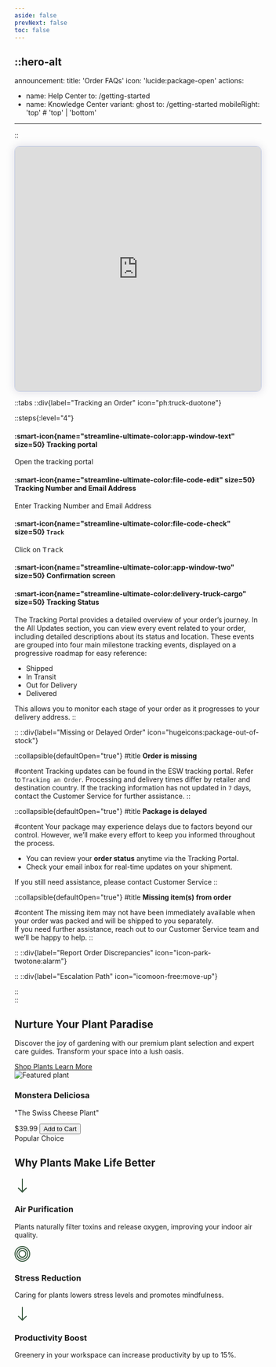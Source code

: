 ```yaml
---
aside: false
prevNext: false
toc: false
---
```


::hero-alt
---
announcement:
  title: 'Order FAQs'
  icon: 'lucide:package-open'
actions:
  - name: Help Center
    to: /getting-started
  - name: Knowledge Center
    variant: ghost
    to: /getting-started
mobileRight: 'top' # 'top' | 'bottom'
---
::

<div>
  <script async src="https://js.storylane.io/js/v2/storylane.js"></script>
  <div class="sl-embed" style="position:relative;width:100%;height:500px;transform:scale(1)">
    <iframe loading="lazy" class="sl-demo" src="https://demo.esw.com/demo/qqk5g03mtfbu?embed=inline" name="sl-embed" allow="fullscreen" allowfullscreen style="position:absolute;top:0;left:0;width:100%!important;height:100%!important;border:1px solid rgba(63,95,172,0.35);box-shadow: 0px 0px 18px rgba(26, 19, 72, 0.15);border-radius:10px;box-sizing:border-box;"></iframe>
  </div>
</div>


::tabs
  ::div{label="Tracking an Order" icon="ph:truck-duotone"}
  
  ::steps{:level="4"}

  #### :smart-icon{name="streamline-ultimate-color:app-window-text" size=50} Tracking portal

  Open the tracking portal

  #### :smart-icon{name="streamline-ultimate-color:file-code-edit" size=50} Tracking Number and Email Address

  Enter Tracking Number and Email Address

  #### :smart-icon{name="streamline-ultimate-color:file-code-check" size=50} `Track`

  Click on <kbd class="min-h-7.5 inline-flex justify-center items-center py-1 px-1.5 bg-white border border-gray-200 font-JetBrains Mono text-sm text-gray-800 shadow-[0px_2px_0px_0px_rgba(0,0,0,0.08)] dark:bg-neutral-900 dark:border-neutral-700 dark:text-neutral-200 dark:shadow-[0px_2px_0px_0px_rgba(255,255,255,0.1)] rounded-md">
    Track
  </kbd>

  #### :smart-icon{name="streamline-ultimate-color:app-window-two" size=50} Confirmation screen

  #### :smart-icon{name="streamline-ultimate-color:delivery-truck-cargo" size=50} Tracking Status
  
  The Tracking Portal provides a detailed overview of your order’s journey. In the All Updates section, you can view every event related to your order, including detailed descriptions about its status and location.
  These events are grouped into four main milestone tracking events, displayed on a progressive roadmap for easy reference:
  
  - Shipped
  - In Transit
  - Out for Delivery
  - Delivered

  This allows you to monitor each stage of your order as it progresses to your delivery address.
  ::
  
  ::
  ::div{label="Missing or Delayed Order" icon="hugeicons:package-out-of-stock"}

  ::collapsible{defaultOpen="true"}
  #title
  **Order is missing**

  #content
  Tracking updates can be found in the ESW tracking portal. Refer to `Tracking an Order`. Processing and delivery times differ by retailer and destination country. If the tracking information has not updated in `7` days, contact the Customer Service for further assistance.
  ::

  ::collapsible{defaultOpen="true"}
  #title
  **Package is delayed**

  #content
  Your package may experience delays due to factors beyond our control. However, we’ll make every effort to keep you informed throughout the process. 
  
  - You can review your **order status** anytime via the Tracking Portal.
  - Check your email inbox for real-time updates on your shipment.
  
  If you still need assistance, please contact Customer Service
  ::

  ::collapsible{defaultOpen="true"}
  #title
  **Missing item(s) from order**

  #content
  The missing item may not have been immediately available when your order was packed and will be shipped to you separately.<br>
  If you need further assistance, reach out to our Customer Service team and we’ll be happy to help.
  ::

  
  ::
  ::div{label="Report Order Discrepancies" icon="icon-park-twotone:alarm"}
  

  ::
  ::div{label="Escalation Path" icon="icomoon-free:move-up"}



  ::  
::


<!-- Hero Section -->
  <section class="hero-bg min-h-screen pt-20 flex items-center">
        <div class="max-w-7xl mx-auto px-6 py-12 w-full">
            <div class="grid grid-cols-1 lg:grid-cols-2 gap-12 items-center">
                <!-- Text content - now with better contrast -->
                <div class="space-y-8 text-center lg:text-left bg-white/70 p-8 rounded-xl backdrop-blur-sm card-shadow">
                    <div class="space-y-6">
                        <h1 class="font-display text-4xl md:text-5xl lg:text-6xl leading-tight text-moss text-shadow">
                            <span class="block">Nurture Your</span>
                            <span class="block font-light">Plant Paradise</span>
                        </h1>
                        <p class="text-lg text-text-dark/90 max-w-lg mx-auto lg:mx-0">
                            Discover the joy of gardening with our premium plant selection and expert care guides. Transform your space into a lush oasis.
                        </p>
                    </div><div class="flex flex-col sm:flex-row gap-4 justify-center lg:justify-start">
                        <a href="#" class="px-8 py-3 bg-leaf text-white font-medium rounded-full hover:bg-moss transition-colors shadow-md">
                            Shop Plants
                        </a>
                        <a href="#" class="px-8 py-3 border border-text-dark text-text-dark font-medium rounded-full hover:bg-white transition-colors">
                            Learn More
                        </a>
                    </div>
                </div><!-- Featured plant card --><div class="relative animate-float">
                    <div class="bg-white rounded-2xl overflow-hidden shadow-xl border border-cream/50 card-shadow">
                        <img src="https://images.unsplash.com/photo-1485955900006-10f4d324d411?ixlib=rb-4.0.3&ixid=M3wxMjA3fDB8MHxwaG90by1wYWdlfHx8fGVufDB8fHx8fA%3D%3D&auto=format&fit=crop&w=1472&q=80" 
                             alt="Featured plant"
                             class="w-full h-80 object-cover">
                        <div class="p-6">
                            <h3 class="font-display text-xl text-moss">Monstera Deliciosa</h3>
                            <p class="text-text-dark/80 mt-1">"The Swiss Cheese Plant"</p>
                            <div class="mt-4 flex justify-between items-center">
                                <span class="font-medium text-leaf text-lg">$39.99</span>
                                <button class="px-4 py-2 bg-blossom text-white rounded-full text-sm font-medium hover:bg-blossom/90 transition-colors">
                                    Add to Cart
                                </button>
                            </div>
                        </div>
                    </div>
                    <div class="absolute -bottom-4 -right-4 bg-leaf-light text-white px-4 py-2 rounded-full text-sm font-medium shadow">
                        Popular Choice
                    </div>
                </div>
            </div>
        </div>
    </section><!-- Plant benefits section --><div class="bg-white py-16">
        <div class="max-w-7xl mx-auto px-6">
            <h2 class="font-display text-3xl text-center text-moss mb-12">Why Plants Make Life Better</h2><div class="grid grid-cols-1 md:grid-cols-3 gap-8">
                <div class="bg-cream p-8 rounded-xl shadow-md border border-cream/50 text-center hover:shadow-lg transition-shadow">
                    <div class="w-16 h-16 bg-leaf/10 rounded-full flex items-center justify-center mx-auto mb-4">
                        <svg xmlns="http://www.w3.org/2000/svg" width="32" height="32" fill="#3A5A40" viewBox="0 0 16 16"><path d="M8 1a.5.5 0 0 1 .5.5v11.793l3.146-3.147a.5.5 0 0 1 .708.708l-4 4a.5.5 0 0 1-.708 0l-4-4a.5.5 0 0 1 .708-.708L7.5 13.293V1.5A.5.5 0 0 1 8 1z"/><path d="M8 1a.5.5 0 0 1 .5.5v11.793l3.146-3.147a.5.5 0 0 1 .708.708l-4 4a.5.5 0 0 1-.708 0l-4-4a.5.5 0 0 1 .708-.708L7.5 13.293V1.5A.5.5 0 0 1 8 1z"/></svg>
                    </div>
                    <h3 class="font-display text-xl text-moss mb-2">Air Purification</h3>
                    <p class="text-text-dark/80">Plants naturally filter toxins and release oxygen, improving your indoor air quality.</p>
                </div><div class="bg-cream p-8 rounded-xl shadow-md border border-cream/50 text-center hover:shadow-lg transition-shadow">
                    <div class="w-16 h-16 bg-leaf/10 rounded-full flex items-center justify-center mx-auto mb-4">
                        <svg xmlns="http://www.w3.org/2000/svg" width="32" height="32" fill="#3A5A40" viewBox="0 0 16 16"><path d="M8 15A7 7 0 1 1 8 1a7 7 0 0 1 0 14zm0 1A8 8 0 1 0 8 0a8 8 0 0 0 0 16z"/><path d="M8 13A5 5 0 1 1 8 3a5 5 0 0 1 0 10zm0 1A6 6 0 1 0 8 2a6 6 0 0 0 0 12z"/><path d="M8 11a3 3 0 1 1 0-6 3 3 0 0 1 0 6zm0 1a4 4 0 1 0 0-8 4 4 0 0 0 0 8z"/></svg>
                    </div>
                    <h3 class="font-display text-xl text-moss mb-2">Stress Reduction</h3>
                    <p class="text-text-dark/80">Caring for plants lowers stress levels and promotes mindfulness.</p>
                </div><div class="bg-cream p-8 rounded-xl shadow-md border border-cream/50 text-center hover:shadow-lg transition-shadow">
                    <div class="w-16 h-16 bg-leaf/10 rounded-full flex items-center justify-center mx-auto mb-4">
                        <svg xmlns="http://www.w3.org/2000/svg" width="32" height="32" fill="#3A5A40" viewBox="0 0 16 16"><path d="M8 1a.5.5 0 0 1 .5.5v11.793l3.146-3.147a.5.5 0 0 1 .708.708l-4 4a.5.5 0 0 1-.708 0l-4-4a.5.5 0 0 1 .708-.708L7.5 13.293V1.5A.5.5 0 0 1 8 1z"/></svg>
                    </div>
                    <h3 class="font-display text-xl text-moss mb-2">Productivity Boost</h3>
                    <p class="text-text-dark/80">Greenery in your workspace can increase productivity by up to 15%.</p>
                </div>
            </div>
        </div>
    </div>


